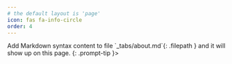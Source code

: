 ```yaml
---
# the default layout is 'page'
icon: fas fa-info-circle
order: 4
---
```


<!--> Add Markdown syntax content to file `_tabs/about.md`{: .filepath } and it will show up on this page.
{: .prompt-tip }>